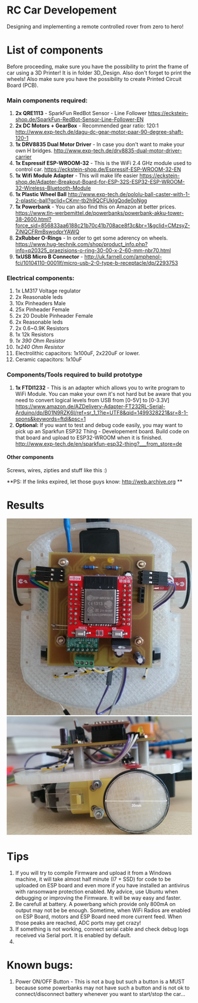 # RC Car Developement

Designing and implementing a remote controlled rover from zero to hero!

# List of components
Before proceeding, make sure you have the possibility to print the frame of car using a 3D Printer! It is in folder 3D_Design. Also don't forget to print the wheels!
Also make sure you have the possibility to create Printed Circuit Board (PCB).

### Main components required:
  1. **2x QRE1113** - SparkFun RedBot Sensor - Line Follower
     https://eckstein-shop.de/SparkFun-RedBot-Sensor-Line-Follower-EN
  2. **2x DC Motors + GearBox** - Recommended gear ratio: 120:1
     http://www.exp-tech.de/dagu-dc-gear-motor-paar-90-degree-shaft-120-1
  3. **1x DRV8835 Dual Motor Driver** - In case you don't want to make your own H bridges.
     http://www.exp-tech.de/drv8835-dual-motor-driver-carrier 
  4. **1x Espressif ESP-WROOM-32** - This is the WiFi 2.4 GHz module used to control car.
     https://eckstein-shop.de/Espressif-ESP-WROOM-32-EN
  5. **1x Wifi Module Adapter** - This will make life easier
     https://eckstein-shop.de/Adapter-Breakout-Board-for-ESP-32S-ESP32-ESP-WROOM-32-Wireless-Bluetooth-Module
  6. **1x Plastic Wheel Ball**
     http://www.exp-tech.de/pololu-ball-caster-with-1-2-plastic-ball?gclid=CKmr-tb2h9QCFUklgQode0oNgg
  7. **1x Powerbank** - You can also find this on Amazon at better prices.
     https://www.tln-werbemittel.de/powerbanks/powerbank-akku-tower-38-2600.html?force_sid=856833aa6188c21b70c41b708ace8f3c&br=1&gclid=CMzsyZ-ZiNQCFRmBswodprYAWQ
  8. **2xRubber O-Rings** - In order to get some aderency on wheels.
     https://www.hug-technik.com/shop/product_info.php?info=p20325_praezisions-o-ring-30-00-x-2-60-mm-nbr70.html
  9. **1xUSB Micro B Connector** - http://uk.farnell.com/amphenol-fci/10104110-0001lf/micro-usb-2-0-type-b-receptacle/dp/2293753
	 
### Electrical components:
  1. 1x LM317 Voltage regulator
  2. 2x Reasonable leds
  3. 10x Pinheaders Male
  4. 25x Pinheader Female
  5. 2x 20 Double Pinheader Female
  6. 2x Reasonable leds
  7. 2x 0.6~0.9K Resistors
  8. 1x 12k Resistors
  9. *1x 390 Ohm Resistor*
  10. *1x240 Ohm Resistor*
  11. Electrolithic capacitors: 1x100uF, 2x220uF or lower.
  12. Ceramic capacitors: 1x10uF  

### Components/Tools required to build prototype
  1. **1x FTDI1232** - This is an adapter which allows you to write program to WiFi Module. You can make your own it's not hard but be aware that you need to convert logical levels from USB from [0-5V] to [0-3.3V]
     https://www.amazon.de/AZDelivery-Adapter-FT232RL-Serial-Arduino/dp/B01N9RZK6I/ref=sr_1_1?ie=UTF8&qid=1499328221&sr=8-1-spons&keywords=ftdi&psc=1
  2. **Optional:** If you want to test and debug code easily, you may want to pick up an Sparkfun ESP32 Thing - Developement board. Build code on that board and upload to ESP32-WROOM when it is finished.
     http://www.exp-tech.de/en/sparkfun-esp32-thing?___from_store=de

#### Other components
Screws, wires, zipties and stuff like this :)
	 
**PS: If the links expired, let those guys know: http://web.archive.org **
	 
# Results

![final1](docs/final1.jpg)
![final2](docs/final2.jpg)

# Tips
  1. If you will try to compile Firmware and upload it from a Windows machine, it will take almost half minute (I7 + SSD) for code to be uploaded on ESP board and even more if you have installed an antivirus with ransomware protection enabled. My advice, use Ubuntu when debugging or improving the Firmware. It will be way easy and faster.
  2. Be carefull at battery. A powerbang which provide only 800mA on output may not be be enough. Sometime, when WiFi Radios are enabled on ESP Board, motors and ESP Board need more current feed. When those peaks are reached, ADC ports may get crazy!
  3. If something is not working, connect serial cable and check debug logs received via Serial port. It is enabled by default. 
  4. 

# Known bugs:
  1. Power ON/OFF Button - This is not a bug but such a button is a MUST because some powerbanks may not have such a button and is not ok to connect/disconnect battery whenever you want to start/stop the car...